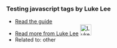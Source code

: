 ### Testing javascript tags by Luke Lee
- [Read the guide](http://guides-dev.herokuapp.com/other/testing-javascript-tags?status=in-review)
- [Read more from Luke Lee](http://guides-dev.herokuapp.com/author/durden) <img src="https://avatars.githubusercontent.com/u/58063?v=3" width="30" height="30" alt="Luke Lee" />
- Related to: other